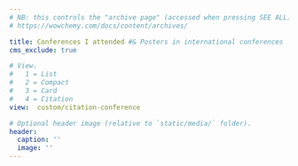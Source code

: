 ```yaml
---
# NB: this controls the "archive page" (accessed when pressing SEE ALL)
# https://wowchemy.com/docs/content/archives/

title: Conferences I attended #& Posters in international conferences
cms_exclude: true

# View.
#   1 = List
#   2 = Compact
#   3 = Card
#   4 = Citation
view:  custom/citation-conference

# Optional header image (relative to `static/media/` folder).
header:
  caption: ''
  image: ''
---
```

